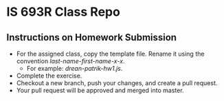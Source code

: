 # IS 693R Class Repo

## Instructions on Homework Submission

- For the assigned class, copy the template file. Rename it using the convention _last-name-first-name-x-x_.
  - For example: _drean-patrik-hw1.js_.
- Complete the exercise.
- Checkout a new branch, push your changes, and create a pull request.
- Your pull request will be approved and merged into master.
